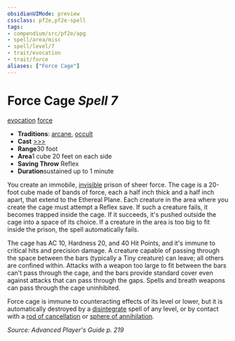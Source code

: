 ```yaml
---
obsidianUIMode: preview
cssclass: pf2e,pf2e-spell
tags:
- compendium/src/pf2e/apg
- spell/area/misc
- spell/level/7
- trait/evocation
- trait/force
aliases: ["Force Cage"]
---
```

# Force Cage *Spell 7*   
[evocation](/rules/traits/evocation.md)  [force](/rules/traits/force.md)  

- **Traditions**: [arcane](/rules/traits/arcane.md), [occult](/rules/traits/occult.md)
- **Cast** [>>>](/rules/core-rulebook/chapter-9-playing-the-game.md#Actions "Three-Action") 
- **Range**30 foot
- **Area**1 cube 20 feet on each side
- **Saving Throw** Reflex
- **Duration**sustained up to 1 minute

You create an immobile, [invisible](/rules/conditions.md#Invisible) prison of sheer force. The cage is a 20-foot cube made of bands of force, each a half inch thick and a half inch apart, that extend to the Ethereal Plane. Each creature in the area where you create the cage must attempt a Reflex save. If such a creature fails, it becomes trapped inside the cage. If it succeeds, it's pushed outside the cage into a space of its choice. If a creature in the area is too big to fit inside the prison, the spell automatically fails.

The cage has AC 10, Hardness 20, and 40 Hit Points, and it's immune to critical hits and precision damage. A creature capable of passing through the space between the bars (typically a Tiny creature) can leave; all others are confined within. Attacks with a weapon too large to fit between the bars can't pass through the cage, and the bars provide standard cover even against attacks that can pass through the gaps. Spells and breath weapons can pass through the cage uninhibited.

Force cage is immune to counteracting effects of its level or lower, but it is automatically destroyed by a [disintegrate](/compendium/spells/disintegrate.md) spell of any level, or by contact with a [rod of cancellation](/compendium/equipment/items/rod-of-cancellation-apg.md) or [sphere of annihilation](/compendium/equipment/items/sphere-of-annihilation-gmg.md).

*Source: Advanced Player's Guide p. 219*